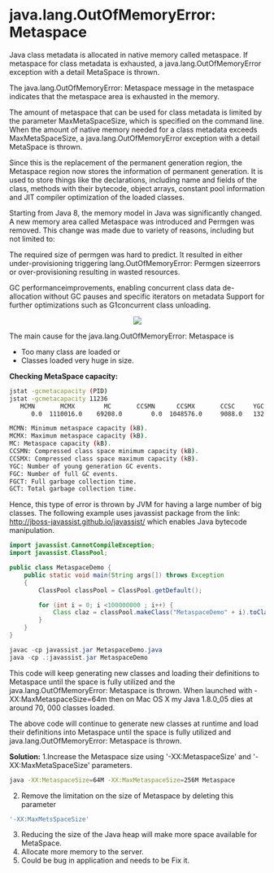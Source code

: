# java.lang.OutOfMemoryError: Metaspace

Java class metadata is allocated in native memory called metaspace. If metaspace for class metadata is exhausted, a java.lang.OutOfMemoryError exception with a detail MetaSpace is thrown.

The java.lang.OutOfMemoryError: Metaspace message in the metaspace indicates that the metaspace area is exhausted in the memory.

The amount of metaspace that can be used for class metadata is limited by the parameter MaxMetaSpaceSize, which is specified on the command line. When the amount of native memory needed for a class metadata exceeds MaxMetaSpaceSize, a java.lang.OutOfMemoryError exception with a detail MetaSpace is thrown.

Since this is the replacement of the permanent generation region, the Metaspace region now stores the information of permanent generation. It is used to store things like the declarations, including name and fields of the class, methods with their bytecode, object arrays, constant pool information and JIT compiler optimization of the loaded classes.

Starting from Java 8, the memory model in Java was significantly changed. A new memory area called Metaspace was introduced and Permgen was removed. This change was made due to variety of reasons, including but not limited to:

The required size of permgen was hard to predict. It resulted in either under-provisioning triggering lang.OutOfMemoryError: Permgen sizeerrors or over-provisioning resulting in wasted resources.

GC performanceimprovements, enabling concurrent class data de-allocation without GC pauses and specific iterators on metadata
Support for further optimizations such as G1concurrent class unloading.

<p align='center'>
  <img src='https://github.com/rangareddy/ranga-java-oom/blob/main/images/OOM_MetaSpace.jpeg'>
</p>

The main cause for the java.lang.OutOfMemoryError: Metaspace is
* Too many class are loaded or
* Classes loaded very huge in size.

**Checking MetaSpace capacity:**
```sh
jstat -gcmetacapacity (PID)  
jstat -gcmetacapacity 11236
   MCMN       MCMX        MC       CCSMN      CCSMX       CCSC     YGC   FGC    FGCT     GCT
      0.0  1110016.0    69208.0        0.0  1048576.0     9088.0   132     4    0.564    2.373

MCMN: Minimum metaspace capacity (kB).
MCMX: Maximum metaspace capacity (kB).
MC: Metaspace capacity (kB).
CCSMN: Compressed class space minimum capacity (kB).
CCSMX: Compressed class space maximum capacity (kB).
YGC: Number of young generation GC events.
FGC: Number of full GC events.
FGCT: Full garbage collection time.
GCT: Total garbage collection time.
```

Hence, this type of error is thrown by JVM for having a large number of big classes. The following example uses javassist package from the link: http://jboss-javassist.github.io/javassist/ which enables Java bytecode manipulation.

```java
import javassist.CannotCompileException;
import javassist.ClassPool;

public class MetaspaceDemo {
    public static void main(String args[]) throws Exception
    {
        ClassPool classPool = ClassPool.getDefault();

        for (int i = 0; i <100000000 ; i++) {
            Class claz = classPool.makeClass("MetaspaceDemo" + i).toClass();
        }
    }
}

javac -cp javassist.jar MetaspaceDemo.java
java -cp .:javassist.jar MetaspaceDemo
```
This code will keep generating new classes and loading their definitions to Metaspace until the space is fully utilized and the java.lang.OutOfMemoryError: Metaspace is thrown. When launched with -XX:MaxMetaspaceSize=64m then on Mac OS X my Java 1.8.0_05 dies at around 70, 000 classes loaded.

The above code will continue to generate new classes at runtime and load their definitions into Metaspace until the space is fully utilized and java.lang.OutOfMemoryError: Metaspace is thrown.

**Solution:**
1.Increase the Metaspace size using '-XX:MetaspaceSize' and '-XX:MaxMetaSpaceSize' parameters.
```sh
java -XX:MetaspaceSize=64M -XX:MaxMetaspaceSize=256M Metaspace
```
2. Remove the limitation on the size of Metaspace by deleting this parameter
```sh
'-XX:MaxMetsSpaceSize'
```
3. Reducing the size of the Java heap will make more space available for MetaSpace.
4. Allocate more memory to the server.
5. Could be bug in application and needs to be Fix it.
